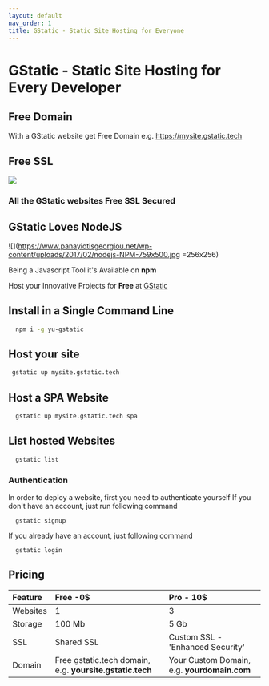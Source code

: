 ```yaml
---
layout: default
nav_order: 1
title: GStatic - Static Site Hosting for Everyone
---
```


# GStatic - Static Site Hosting for Every Developer


## Free Domain
With a GStatic website get Free Domain e.g. https://mysite.gstatic.tech

## Free SSL 
![](https://www-static.cdn-one.com/cmsimages/en_ssl-header.png)

### All the GStatic websites Free SSL Secured

## GStatic Loves NodeJS
![](https://www.panayiotisgeorgiou.net/wp-content/uploads/2017/02/nodejs-NPM-759x500.jpg =256x256)

Being a Javascript Tool it's Available on **npm**




Host your Innovative Projects for **Free** at [GStatic](http://gstatic.tech)

## Install in a Single Command Line

```bash
  npm i -g yu-gstatic
```

## Host your site

```bash
 gstatic up mysite.gstatic.tech
```
## Host a SPA Website
```bash
  gstatic up mysite.gstatic.tech spa
```
## List hosted Websites
```bash
  gstatic list
```

### Authentication
 In order to deploy a website, first you need to authenticate yourself
 If you don't have an account, just run following command
```
  gstatic signup
```
If you already have an account, just following command
```
  gstatic login
```  
 
## Pricing 

| Feature | Free -0$                                           | Pro - 10$ |
|:--------|:---------------------------------------------------|:--------------------------------------|
| Websites| 1                                                  |3                                      |
|Storage  | 100 Mb                                             |5 Gb                                   |
|SSL      |Shared SSL                                          |Custom SSL - 'Enhanced Security'       |
|Domain   |Free gstatic.tech domain, e.g. **yoursite.gstatic.tech**|Your Custom Domain, e.g. **yourdomain.com**|
  
  
 
  
